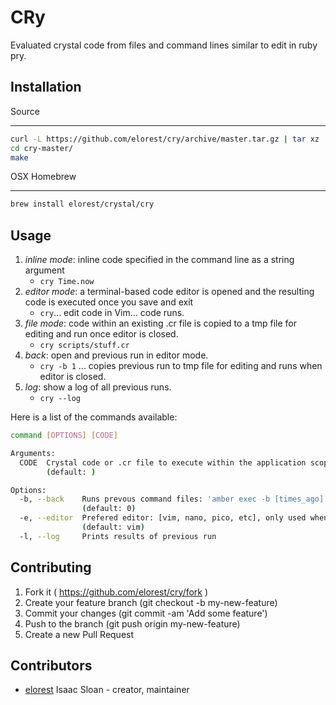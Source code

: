 # CRy

Evaluated crystal code from files and command lines similar to edit in ruby pry.

## Installation

Source
______

```sh
curl -L https://github.com/elorest/cry/archive/master.tar.gz | tar xz
cd cry-master/
make
```

OSX Homebrew
____________

```sh
brew install elorest/crystal/cry
```

## Usage

1. *inline mode*: inline code specified in the command line as a string argument  
   - `cry Time.now`
1. *editor mode*: a terminal-based code editor is opened and the resulting code is executed once you save and exit
   - `cry`... edit code in Vim... code runs.
1. *file mode*: code within an existing .cr file is copied to a tmp file for editing and run once editor is closed.
   - `cry scripts/stuff.cr`
1. *back*: open and previous run in editor mode.
   - `cry -b 1` ... copies previous run to tmp file for editing and runs when editor is closed.
1. *log*: show a log of all previous runs.
   - `cry --log`

Here is a list of the commands available:

```sh
command [OPTIONS] [CODE]

Arguments:
  CODE  Crystal code or .cr file to execute within the application scope
        (default: )

Options:
  -b, --back    Runs prevous command files: 'amber exec -b [times_ago]'
                (default: 0)
  -e, --editor  Prefered editor: [vim, nano, pico, etc], only used when no code or .cr file is specified
                (default: vim)
  -l, --log     Prints results of previous run
```

## Contributing

1. Fork it ( https://github.com/elorest/cry/fork )
2. Create your feature branch (git checkout -b my-new-feature)
3. Commit your changes (git commit -am 'Add some feature')
4. Push to the branch (git push origin my-new-feature)
5. Create a new Pull Request

## Contributors

- [elorest](https://github.com/elorest) Isaac Sloan - creator, maintainer
